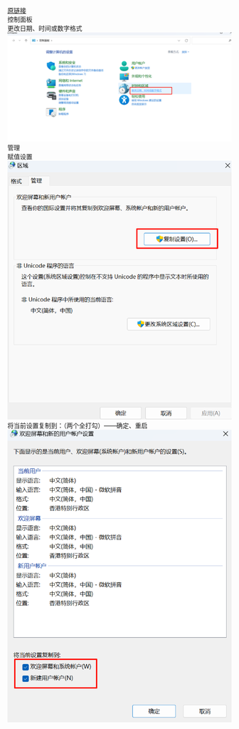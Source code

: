 [原链接](https://tieba.baidu.com/p/5820093992)  
控制面板  
更改日期、时间或数字格式
![img.png](img/解决windows自动安装英语(英文)输入法/更改日期、时间或数字格式.png)
管理  
赋值设置  
![img.png](img/解决windows自动安装英语(英文)输入法/复制设置.png)
将当前设置复制到：（两个全打勾）——确定、重启  
![img.png](img/解决windows自动安装英语(英文)输入法/两个打勾确定.png)
